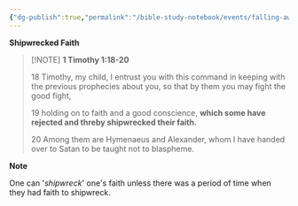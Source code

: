 ```yaml
---
{"dg-publish":true,"permalink":"/bible-study-notebook/events/falling-away/1-timothy-1v18-20/","tags":["Events/Falling-Away"],"created":"2025-06-02T23:52:01.864-04:00","updated":"2025-06-04T01:40:35.337-04:00"}
---
```




**Shipwrecked Faith**

> [!NOTE] **1 Timothy 1:18-20**
>
> 18 Timothy, my child, I entrust you with this command in keeping with the previous prophecies about you, so that by them you may fight the good fight,
>
> 19 holding on to faith and a good conscience, **which some have rejected and threby shipwrecked their faith.**
>
> 20 Among them are Hymenaeus and Alexander, whom I have handed over to Satan to be taught not to blaspheme.

**Note**

One can '*shipwreck*' one's faith unless there was a period of time when they had faith to shipwreck.


